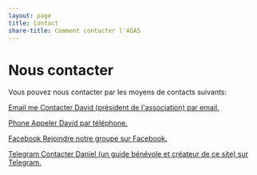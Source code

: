 ```yaml
---
layout: page
title: Contact
share-title: Comment contacter l'AGAS
---
```

# Nous contacter

Vous pouvez nous contacter par les moyens de contacts suivants:

<p><a href="mailto:{{ site.social-network-links.email }}" title="Email me">
      <span class="fa-stack fa-lg" aria-hidden="true">
        <i class="fas fa-circle fa-stack-2x"></i>
        <i class="fas fa-envelope fa-stack-1x fa-inverse"></i>
      </span>
      <span class="sr-only">Email me</span>
	  Contacter David (président de l'association) par email.
   </a>
</p>
<p><a href="tel:{{ site.social-network-links.telephone }}" title="Phone">
      <span class="fa-stack fa-lg" aria-hidden="true">
        <i class="fas fa-circle fa-stack-2x"></i>
        <i class="fas fa-phone fa-stack-1x fa-inverse"></i>
      </span>
      <span class="sr-only">Phone</span>
	  Appeler David par téléphone.
   </a>
</p>
<p><a href="https://www.facebook.com/{{ site.social-network-links.facebook }}" title="Facebook">
      <span class="fa-stack fa-lg" aria-hidden="true">
        <i class="fas fa-circle fa-stack-2x"></i>
        <i class="fab fa-facebook fa-stack-1x fa-inverse"></i>
      </span>
      <span class="sr-only">Facebook</span>
	  Rejoindre notre groupe sur Facebook.
   </a>
</p>
<p><a href="https://t.me/{{ site.social-network-links.telegram }}" title="Telegram">
      <span class="fa-stack fa-lg" aria-hidden="true">
        <i class="fas fa-circle fa-stack-2x"></i>
        <i class="fab fa-telegram-plane fa-stack-1x fa-inverse"></i>
      </span>
      <span class="sr-only">Telegram</span>
	  Contacter Daniel (un guide bénévole et créateur de ce site) sur Telegram.
    </a>
</p>
